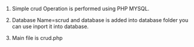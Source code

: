 

1. Simple crud Operation is performed using PHP MYSQL.

2. Database Name=scrud  and database is added into database folder you can use inport it into database.

3. Main file is crud.php

